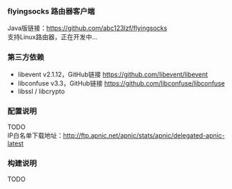 
### flyingsocks 路由器客户端
Java版链接：https://github.com/abc123lzf/flyingsocks <br>
支持Linux路由器，正在开发中... <br>

### 第三方依赖
- libevent v2.1.12，GitHub链接 https://github.com/libevent/libevent
- libconfuse v3.3，GitHub链接 https://github.com/libconfuse/libconfuse
- libssl / libcrypto

### 配置说明
TODO <br>
IP白名单下载地址：http://ftp.apnic.net/apnic/stats/apnic/delegated-apnic-latest

### 构建说明
TODO